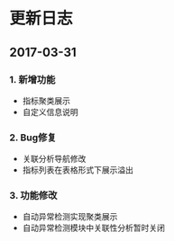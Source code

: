 # **更新日志**

## 2017-03-31

### 1. 新增功能

* 指标聚类展示
* 自定义信息说明

### 2. Bug修复

* 关联分析导航修改
* 指标列表在表格形式下展示溢出

### 3. 功能修改

* 自动异常检测实现聚类展示
* 自动异常检测模块中关联性分析暂时关闭




